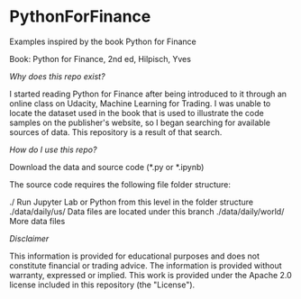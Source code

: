 # PythonForFinance
Examples inspired by the book Python for Finance

Book: Python for Finance, 2nd ed, Hilpisch, Yves

*Why does this repo exist?*

I started reading Python for Finance after being introduced to it through an online class on Udacity, Machine Learning for Trading.
I was unable to locate the dataset used in the book that is used to illustrate the code samples on the publisher's website, so I began searching for available sources of data.
This repository is a result of that search.

*How do I use this repo?*

Download the data and source code (*.py or *.ipynb)

The source code requires the following file folder structure:

./                    Run Jupyter Lab or Python from this level in the folder structure
./data/daily/us/      Data files are located under this branch
./data/daily/world/   More data files

*Disclaimer*

This information is provided for educational purposes and does not constitute financial or trading advice.
The information is provided without warranty, expressed or implied.  This work is provided under the Apache 2.0 license included in this repository (the "License").
